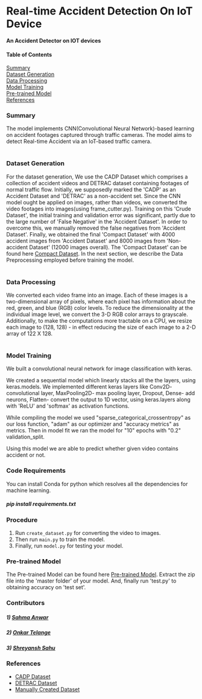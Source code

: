 # Real-time Accident Detection On IoT Device

<b>An Accident Detector on IOT devices</b>


<h4>Table of Contents</h4>

[Summary](#Summary)<br /> 
[Dataset Generation](#Data)<br />
[Data Processing](#Data_processing)<br />
[Model Training](#Model)<br />
[Pre-trained Model](#Pre-trained)<br />
[References](#References)<br />

<a name="Summary"/>
<h3>Summary</h3>

The model implements CNN(Convolutional Neural Network)-based learning on accident footages captured through traffic cameras. The model aims to detect Real-time Accident via an IoT-based traffic camera.
<br /><br />

<a name="Data"/>
<h3>Dataset Generation</h3>

For the dataset generation, We use the CADP Dataset which comprises a collection of accident videos and DETRAC dataset containing footages of normal traffic flow.
Initially, we supposedly marked the 'CADP' as an Accident Dataset and 'DETRAC' as a non-accident set. Since the CNN model ought be applied on images, rather than videos, we converted the video footages into images(using frame_cutter.py). Training on this 'Crude Dataset', the initial training and validation error was significant, partly due to the large number of 'False Negative' in the 'Accident Dataset'. In order to overcome this, we manually removed the false negatives from 'Accident Dataset'. Finally, we obtained the final 'Compact Dataset' with 4000 accident images from 'Accident Dataset' and 8000 images from 'Non-accident Dataset' (12000 images overall). The 'Compact Dataset' can be found here <a href="https://drive.google.com/drive/folders/1oR_e3g257MnhEOiNJbk3lLoPmkxSWNE8?usp=sharing">Compact Dataset</a>. In the next section, we describe the Data Preprocessing employed before training the model.
<br /><br />

<a name="Data_processing"/>
<h3>Data Processing</h3>

We converted each video frame into an image. Each of these images is a two-dimensional array of pixels, where each pixel has information about the red, green, and blue (RGB) color levels. To reduce the dimensionality at the individual image level, we convert the 3-D RGB color arrays to grayscale. Additionally, to make the computations more tractable on a CPU, we resize each image to (128, 128) - in effect reducing the size of each image to a 2-D array of 122 X 128.
<br /><br />

<a name="Model"/>
<h3>Model Training</h3>

We built a convolutional neural network for image classification with keras.

We created a sequential model which linearly stacks all the the layers, using keras.models. We implemented different keras layers like Conv2D- convolutional layer, MaxPooling2D- max pooling layer, Dropout, Dense- add neurons, Flatten- convert the output to 1D vector, using keras.layers along with 'ReLU' and 'softmax' as activation functions.

While compiling the model we used "sparse_categorical_crossentropy" as our loss function, "adam" as our optimizer and "accuracy metrics" as metrics. Then in model fit we ran the model for "10" epochs with "0.2" validation_split.

Using this model we are able to predict whether given video contains accident or not.

### Code Requirements
You can install Conda for python which resolves all the dependencies for machine learning.

##### pip install requirements.txt

<h3>Procedure</h3>

1) Run `create_dataset.py` for converting the video to images.
2) Then run `main.py` to train the model.
3) Finally, run `model.py` for testing your model.

<a name="Pre-trained"/>
<h3>Pre-trained Model</h3>

The Pre-trained Model can be found here <a href="https://drive.google.com/drive/folders/133RyXB-OSqB7YozcSb8FTYB8bBisjOPj?usp=sharing">Pre-trained Model</a>.
Extract the zip file into the 'master folder' of your model. And, finally run 'test.py' to obtaining accuracy on 'test set'.

### Contributors

##### 1) [Sahma Anwar](https://github.com/Sahma61)
##### 2) [Onkar Telange](https://github.com/om1621)
##### 3) [Shreyansh Sahu](https://github.com/23nobody)

<a name="References"/>
<h3>References</h3>

<ul>
<li> <a href="https://ankitshah009.github.io/accident_forecasting_traffic_camera">CADP Dataset</a>
<li> <a href="http://detrac-db.rit.albany.edu/">DETRAC Dataset</a>
<li> <a href="https://drive.google.com/drive/folders/1oR_e3g257MnhEOiNJbk3lLoPmkxSWNE8?usp=sharing">Manually Created Dataset</a>

</ul>

